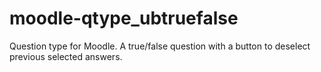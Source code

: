 moodle-qtype_ubtruefalse
========================

Question type for Moodle. A true/false question with a button to deselect previous selected answers.
